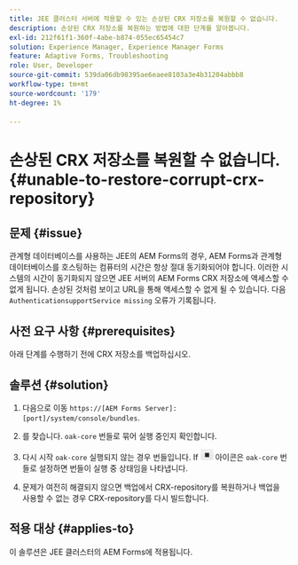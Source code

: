 ```yaml
---
title: JEE 클러스터 서버에 적용할 수 있는 손상된 CRX 저장소를 복원할 수 없습니다.
description: 손상된 CRX 저장소를 복원하는 방법에 대한 단계를 알아봅니다.
exl-id: 212f61f1-360f-4abe-b874-055ec65454c7
solution: Experience Manager, Experience Manager Forms
feature: Adaptive Forms, Troubleshooting
role: User, Developer
source-git-commit: 539da06db98395ae6eaee8103a3e4b31204abbb8
workflow-type: tm+mt
source-wordcount: '179'
ht-degree: 1%

---
```


# 손상된 CRX 저장소를 복원할 수 없습니다. {#unable-to-restore-corrupt-crx-repository}

## 문제 {#issue}

관계형 데이터베이스를 사용하는 JEE의 AEM Forms의 경우, AEM Forms과 관계형 데이터베이스를 호스팅하는 컴퓨터의 시간은 항상 절대 동기화되어야 합니다. 이러한 시스템의 시간이 동기화되지 않으면 JEE 서버의 AEM Forms CRX 저장소에 액세스할 수 없게 됩니다. 손상된 것처럼 보이고 URL을 통해 액세스할 수 없게 될 수 있습니다. 다음 `AuthenticationsupportService missing` 오류가 기록됩니다.

## 사전 요구 사항 {#prerequisites}

아래 단계를 수행하기 전에 CRX 저장소를 백업하십시오.

## 솔루션 {#solution}

1. 다음으로 이동  `https://[AEM Forms Server]:[port]/system/console/bundles`.

1. 를 찾습니다. `oak-core` 번들로 묶어 실행 중인지 확인합니다.

1. 다시 시작 `oak-core` 실행되지 않는 경우 번들입니다. If  ![일시 중지 단추](/help/forms/using/assets/stop.png) 아이콘은 `oak-core` 번들로 설정하면 번들이 실행 중 상태임을 나타냅니다.

1. 문제가 여전히 해결되지 않으면 백업에서 CRX-repository를 복원하거나 백업을 사용할 수 없는 경우 CRX-repository를 다시 빌드합니다.


## 적용 대상 {#applies-to}

이 솔루션은 JEE 클러스터의 AEM Forms에 적용됩니다.
